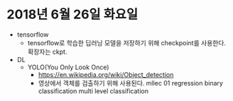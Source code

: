 # 2018년 6월 26일 화요일
* tensorflow
  * tensorflow로 학습한 딥러닝 모델을 저장하기 위해 checkpoint를 사용한다. 확장자는 ckpt.
* DL
  * YOLO(You Only Look Once)
    * https://en.wikipedia.org/wiki/Object_detection 
    * 영상에서 객체를 검출하기 위해 사용된다.
mllec 01
regression
binary classification
multi level classification
